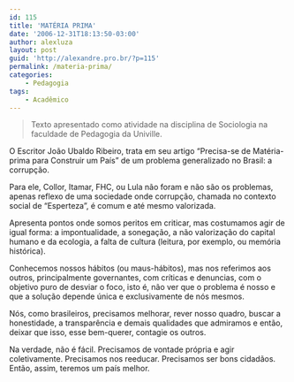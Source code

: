 ```yaml
---
id: 115
title: 'MATÉRIA PRIMA'
date: '2006-12-31T18:13:50-03:00'
author: alexluza
layout: post
guid: 'http://alexandre.pro.br/?p=115'
permalink: /materia-prima/
categories:
    - Pedagogia
tags:
    - Acadêmico
---
```


> Texto apresentado como atividade na disciplina de Sociologia na faculdade de Pedagogia da Univille.

O Escritor João Ubaldo Ribeiro, trata em seu artigo “Precisa-se de Matéria-prima para Construir um País” de um problema generalizado no Brasil: a corrupção.

Para ele, Collor, Itamar, FHC, ou Lula não foram e não são os problemas, apenas reflexo de uma sociedade onde corrupção, chamada no contexto social de “Esperteza”, é comum e até mesmo valorizada.

Apresenta pontos onde somos peritos em criticar, mas costumamos agir de igual forma: a impontualidade, a sonegação, a não valorização do capital humano e da ecologia, a falta de cultura (leitura, por exemplo, ou memória histórica).

Conhecemos nossos hábitos (ou maus-hábitos), mas nos referimos aos outros, principalmente governantes, com críticas e denuncias, com o objetivo puro de desviar o foco, isto é, não ver que o problema é nosso e que a solução depende única e exclusivamente de nós mesmos.

Nós, como brasileiros, precisamos melhorar, rever nosso quadro, buscar a honestidade, a transparência e demais qualidades que admiramos e então, deixar que isso, esse bem-querer, contagie os outros.

Na verdade, não é fácil. Precisamos de vontade própria e agir coletivamente. Precisamos nos reeducar. Precisamos ser bons cidadãos. Então, assim, teremos um país melhor.